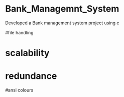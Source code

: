 # Bank_Managemnt_System
Developed a Bank management system project using c 


#file handling
# scalability
# redundance
#ansi colours
